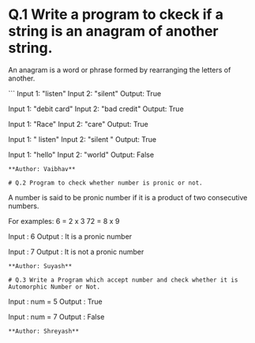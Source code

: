 # Q.1 Write a program to ckeck if a string is an anagram of another string.
<p>An anagram is a word or phrase formed by rearranging the letters of another.</p>
```
Input 1: "listen"
Input 2: "silent"
Output: True

Input 1: "debit card"
Input 2: "bad credit"
Output: True

Input 1: "Race"
Input 2: "care"
Output: True

Input 1: " listen"
Input 2: "silent "
Output: True

Input 1: "hello"
Input 2: "world"
Output: False
```
**Author: Vaibhav**

# Q.2 Program to check whether number is pronic or not.
```
A number is said to be pronic number if it is a product of two consecutive numbers.

For examples:
6 = 2 x 3
72 = 8 x 9

Input : 6
Output : It is a pronic number

Input : 7
Output : It is not a pronic number
```
**Author: Suyash**

# Q.3 Write a Program which accept number and check whether it is Automorphic Number or Not.
```
Input : num = 5
Output : True

Input : num = 7
Output : False
```
**Author: Shreyash**

